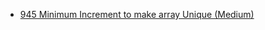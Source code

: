 - [945 Minimum Increment to make array Unique (Medium)](../Year/2024/June/945_Minimum_Increment_To_Make_Array_Unique_(Medium).cpp)
